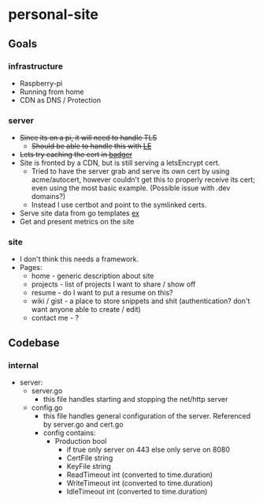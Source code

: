 # personal-site

## Goals

### infrastructure

* Raspberry-pi
* Running from home
* CDN as DNS / Protection

### server

* ~~Since its on a pi, it will need to handle TLS~~
  * ~~Should be able to handle this with [LE](https://blog.kowalczyk.info/article/Jl3G/https-for-free-in-go-with-little-help-of-lets-encrypt.html)~~
* ~~Lets try caching the cert in [badger](https://github.com/dgraph-io/badger)~~
* Site is fronted by a CDN, but is still serving a letsEncrypt cert.
  * Tried to have the server grab and serve its own cert by using acme/autocert, however couldn't get this to properly receive its cert; even using the most basic example. (Possible issue with .dev domains?)
  * Instead I use certbot and point to the symlinked certs.
* Serve site data from go templates [ex](https://golang.org/doc/articles/wiki/)
* Get and present metrics on the site

### site

* I don't think this needs a framework.
* Pages:
  * home - generic description about site
  * projects - list of projects I want to share / show off
  * resume - do I want to put a resume on this?
  * wiki / gist - a place to store snippets and shit (authentication? don't want anyone able to create / edit)
  * contact me - ?

## Codebase

### internal

* server:
  * server.go
    * this file handles starting and stopping the net/http server
  * config.go
    * this file handles general configuration of the server. Referenced by server.go and cert.go
    * config contains:
      * Production bool
        * if true only server on 443 else only serve on 8080
        * CertFile string
        * KeyFile string
        * ReadTimeout int (converted to time.duration)
        * WriteTimeout int (converted to time.duration)
        * IdleTimeout int (converted to time.duration)
